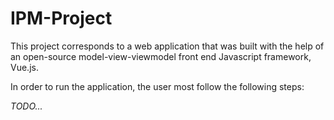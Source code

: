 # IPM-Project
This project corresponds to a web application that was built with the help of an open-source model-view-viewmodel front end Javascript framework, Vue.js.

In order to run the application, the user most follow the following steps:

*TODO...*
